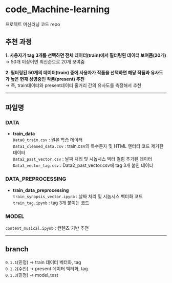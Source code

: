 # code_Machine-learning
프로젝트 머신러닝 코드 repo

## 추천 과정
**1. 사용자가 tag 3개를 선택하면 전체 데이터(train)에서 필터링된 데이터 보여줌(20개)**\
→ 50개 이상이면 최신순으로 20개 보여줌

**2. 필터링된 50개의 데이터(train) 중에 사용자가 작품을 선택하면 해당 작품과 유사도가 높은 현재 상영중인 작품(present) 추천**\
→ 즉, train데이터와 present데이터 줄거리 간의 유사도를 측정해서 추천

----
## 파일명
### DATA
- **train_data**\
`Data0_train.csv` : 원본 학습 데이터\
`Data1_cleaned_data.csv` : train.csv의 특수문자 및 HTML 엔터티 코드 제거한 데이터\
`Data2_past_vector.csv` : 날짜 처리 및 시놉시스 벡터 컬럼 추가된 데이터\
`Data3_vector_tag.csv` : Data2_past_vector.csv에 tag 3개 붙인 데이터

### DATA_PREPROCESSING
- **train_data_preprocessing**\
`train_synopsis_vector.ipynb` : 날짜 처리 및 시놉시스 벡터화 코드\
`train_tag.ipynb` : tag 3개 붙이는 코드


### MODEL
`content_musical.ipynb` : 컨텐츠 기반 추천

----
## branch
`0.1.1`(민정) → train 데이터 벡터화, tag \
`0.1.2`(수빈) → present 데이터 벡터화, tag \
`0.1.3`(민정) → model_test
